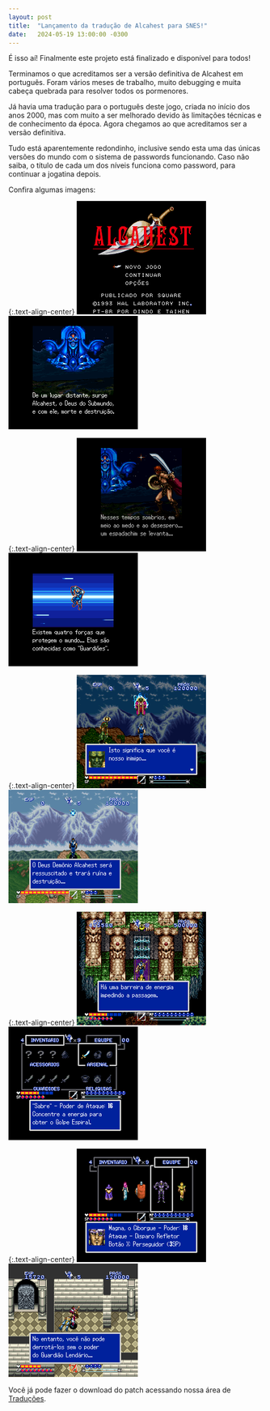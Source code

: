 ```yaml
---
layout: post
title:  "Lançamento da tradução de Alcahest para SNES!"
date:   2024-05-19 13:00:00 -0300
---
```


É isso aí! Finalmente este projeto está finalizado e disponível para todos!

Terminamos o que acreditamos ser a versão definitiva de Alcahest em português. Foram vários meses de trabalho, muito debugging e muita cabeça quebrada para resolver todos os pormenores. 

Já havia uma tradução para o português deste jogo, criada no início dos anos 2000, mas com muito a ser melhorado devido às limitações técnicas e de conhecimento da época. Agora chegamos ao que acreditamos ser a versão definitiva. 

Tudo está aparentemente redondinho, inclusive sendo esta uma das únicas versões do mundo com o sistema de passwords funcionando. Caso não saiba, o título de cada um dos níveis funciona como password, para continuar a jogatina depois.

Confira algumas imagens:

{:.text-align-center}
![Alcahest em Português 1](/img/projeto_alcahest/Alcahest_0.png)
![Alcahest em Português 2](/img/projeto_alcahest/Alcahest_1.png)

{:.text-align-center}
![Alcahest em Português 3](/img/projeto_alcahest/Alcahest_2.png)
![Alcahest em Português 4](/img/projeto_alcahest/alcahest_3.png)

{:.text-align-center}
![Alcahest em Português 5](/img/projeto_alcahest/Alcahest_4.png)
![Alcahest em Português 6](/img/projeto_alcahest/alcahest_5.png)

{:.text-align-center}
![Alcahest em Português 7](/img/projeto_alcahest/Alcahest_6.png)
![Alcahest em Português 8](/img/projeto_alcahest/Alcahest_7.png)

{:.text-align-center}
![Alcahest em Português 9](/img/projeto_alcahest/Alcahest_8.png)
![Alcahest em Português 10](/img/projeto_alcahest/Alcahest_9.png)

Você já pode fazer o download do patch acessando nossa área de [Traduções](/traducoes).